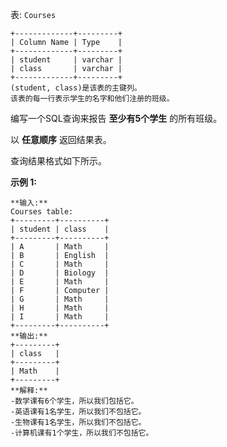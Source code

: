 表: `Courses`

    
    
    +-------------+---------+
    | Column Name | Type    |
    +-------------+---------+
    | student     | varchar |
    | class       | varchar |
    +-------------+---------+
    (student, class)是该表的主键列。
    该表的每一行表示学生的名字和他们注册的班级。
    



编写一个SQL查询来报告 **至少有5个学生** 的所有班级。

以 **任意顺序** 返回结果表。

查询结果格式如下所示。



**示例 1:**

    
    
    **输入:** 
    Courses table:
    +---------+----------+
    | student | class    |
    +---------+----------+
    | A       | Math     |
    | B       | English  |
    | C       | Math     |
    | D       | Biology  |
    | E       | Math     |
    | F       | Computer |
    | G       | Math     |
    | H       | Math     |
    | I       | Math     |
    +---------+----------+
    **输出:** 
    +---------+ 
    | class   | 
    +---------+ 
    | Math    | 
    +---------+
    **解释:**
    -数学课有6个学生，所以我们包括它。
    -英语课有1名学生，所以我们不包括它。
    -生物课有1名学生，所以我们不包括它。
    -计算机课有1个学生，所以我们不包括它。

